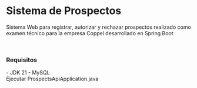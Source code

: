 # Sistema de Prospectos

Sistema Web para registrar, autorizar y rechazar prospectos realizado como examen técnico para la empresa Coppel desarrollado en Spring Boot

<BR>
<H3>Requisitos</H3>
- JDK 21
- MySQL
<BR>
Ejecutar ProspectsApiApplication.java
